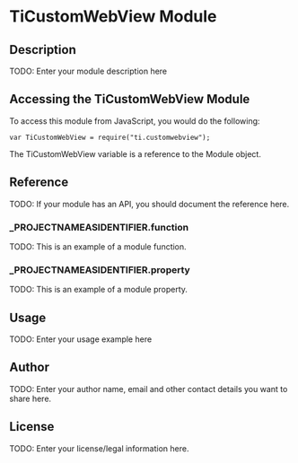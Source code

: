 # TiCustomWebView Module

## Description

TODO: Enter your module description here

## Accessing the TiCustomWebView Module

To access this module from JavaScript, you would do the following:

	var TiCustomWebView = require("ti.customwebview");

The TiCustomWebView variable is a reference to the Module object.	

## Reference

TODO: If your module has an API, you should document
the reference here.

### ___PROJECTNAMEASIDENTIFIER__.function

TODO: This is an example of a module function.

### ___PROJECTNAMEASIDENTIFIER__.property

TODO: This is an example of a module property.

## Usage

TODO: Enter your usage example here

## Author

TODO: Enter your author name, email and other contact
details you want to share here. 

## License

TODO: Enter your license/legal information here.
